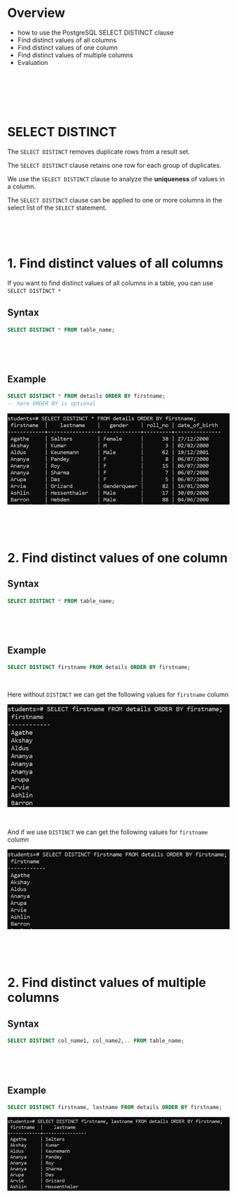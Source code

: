 # Overview

- how to use the PostgreSQL SELECT DISTINCT clause
- Find distinct values of all columns
- Find distinct values of one column
- Find distinct values of multiple columns
- Evaluation

&nbsp;

&nbsp;

&nbsp;

# SELECT DISTINCT

The `SELECT DISTINCT` removes duplicate rows from a result set.

The `SELECT DISTINCT` clause retains one row for each group of duplicates.

We use the `SELECT DISTINCT` clause to analyze the **uniqueness** of values in a column.

The `SELECT DISTINCT` clause can be applied to one or more columns in the select list of the `SELECT` statement.

&nbsp;

&nbsp;

# 1. Find distinct values of all columns

If you want to find distinct values of all columns in a table, you can use `SELECT DISTINCT *`

## Syntax

```sql
SELECT DISTINCT * FROM table_name;
```

&nbsp;

&nbsp;

## Example

```sql
SELECT DISTINCT * FROM details ORDER BY firstname;
-- here ORDER BY is optional
```

<img src="./assets/Distinct/distinct-all.jpg">

&nbsp;

&nbsp;

# 2. Find distinct values of one column

## Syntax

```sql
SELECT DISTINCT * FROM table_name;
```

&nbsp;

&nbsp;

## Example

```sql
SELECT DISTINCT firstname FROM details ORDER BY firstname;
```

&nbsp;

Here without `DISTINCT` we can get the following values for `firstname` column

<img src="./assets/Distinct/without-distinct.jpg">

&nbsp;

And if we use `DISTINCT` we can get the following values for `firstname` column

<img src="./assets/Distinct/with-distinct.jpg">

&nbsp;

&nbsp;

# 2. Find distinct values of multiple columns

## Syntax

```sql
SELECT DISTINCT col_name1, col_name2,.. FROM table_name;
```

&nbsp;

&nbsp;

## Example

```sql
SELECT DISTINCT firstname, lastname FROM details ORDER BY firstname;
```

<img src="./assets/Distinct/distinct-multiple-column.jpg">

&nbsp;
